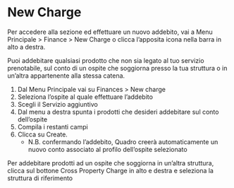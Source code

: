 # New Charge

Per accedere alla sezione ed effettuare un nuovo addebito, vai a Menu Principale > Finance > New Charge o clicca l’apposita icona nella barra in alto a destra.

Puoi addebitare qualsiasi prodotto che non sia legato al tuo servizio prenotabile, sul conto di un ospite che soggiorna presso la tua struttura o in un’altra appartenente alla stessa catena.

1. Dal Menu Principale vai su Finances > New charge
2. Seleziona l’ospite al quale effettuare l’addebito
3. Scegli il Servizio aggiuntivo
4. Dal menu a destra spunta i prodotti che desideri addebitare sul conto dell’ospite
5. Compila i restanti campi
6. Clicca su Create.
    - N.B. confermando l’addebito, Quadro creerà automaticamente un nuovo conto associato al profilo dell’ospite selezionato

Per addebitare prodotti ad un ospite che soggiorna in un’altra struttura, clicca sul bottone Cross Property Charge in alto e destra e seleziona la struttura di riferimento
